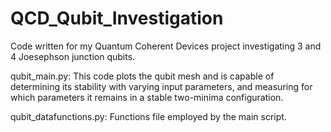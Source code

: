 # QCD_Qubit_Investigation
 
Code written for my Quantum Coherent Devices project investigating 3 and 4 Joesephson junction qubits.

qubit_main.py:
This code plots the qubit mesh and is capable of determining its stability with varying input parameters, and measuring for which parameters it remains in a stable two-minima configuration.

qubit_datafunctions.py:
Functions file employed by the main script.
